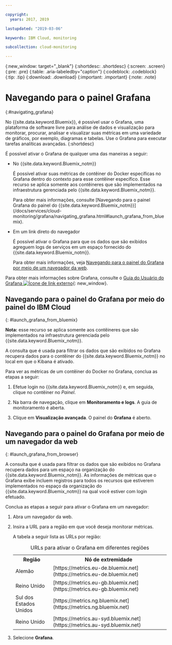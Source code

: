 ```yaml
---

copyright:
  years: 2017, 2019

lastupdated: "2019-03-06"

keywords: IBM Cloud, monitoring

subcollection: cloud-monitoring

---
```


{:new_window: target="_blank"}
{:shortdesc: .shortdesc}
{:screen: .screen}
{:pre: .pre}
{:table: .aria-labeledby="caption"}
{:codeblock: .codeblock}
{:tip: .tip}
{:download: .download}
{:important: .important}
{:note: .note}


# Navegando para o painel Grafana
{:#navigating_grafana}

No {{site.data.keyword.Bluemix}}, é possível usar o Grafana, uma plataforma de software livre para análise de dados e visualização para monitorar, procurar, analisar e visualizar suas métricas em uma variedade de gráficos, por exemplo, diagramas e tabelas. Use o Grafana para executar tarefas analíticas avançadas.
{:shortdesc}

É possível ativar o Grafana de qualquer uma das maneiras a seguir:

* No {{site.data.keyword.Bluemix_notm}}

    É possível ativar suas métricas de contêiner do Docker específicas no Grafana dentro do contexto para esse contêiner específico. Esse recurso se aplica somente aos contêineres que são implementados na infraestrutura gerenciada pelo {{site.data.keyword.Bluemix_notm}}. 
    
    Para obter mais informações, consulte [Navegando para o painel Grafana do painel do {{site.data.keyword.Bluemix_notm}}] (/docs/services/cloud-monitoring/grafana/navigating_grafana.html#launch_grafana_from_bluemix).

* Em um link direto do navegador

    É possível ativar o Grafana para que os dados que são exibidos agreguem logs de serviços em um espaço fornecido do {{site.data.keyword.Bluemix_notm}}.
    
    Para obter mais informações, veja [Navegando para o painel do Grafana por meio de um navegador da web](/docs/services/cloud-monitoring/grafana/navigating_grafana.html#launch_grafana_from_browser).
    
Para obter mais informações sobre Grafana, consulte o [Guia do Usuário do Grafana ![Ícone de link externo](../../../icons/launch-glyph.svg "Ícone de link externo")](http://docs.grafana.org/guides/getting_started/){: new_window}.


##  Navegando para o painel do Grafana por meio do painel do IBM Cloud
{: #launch_grafana_from_bluemix}

**Nota:** esse recurso se aplica somente aos contêineres que são implementados na infraestrutura gerenciada pelo {{site.data.keyword.Bluemix_notm}}. 

A consulta que é usada para filtrar os dados que são exibidos no Grafana recupera dados para o contêiner do {{site.data.keyword.Bluemix_notm}} no local em que o Kibana é ativado. 

Para ver as métricas de um contêiner do Docker no Grafana, conclua as etapas a seguir:

1. Efetue login no {{site.data.keyword.Bluemix_notm}} e, em seguida, clique no contêiner no *Painel*. 
    
2. Na barra de navegação, clique em **Monitoramento e logs**. A guia de monitoramento é aberta. 
    
3. Clique em **Visualização avançada**. O painel do **Grafana** é aberto.


##  Navegando para o painel do Grafana por meio de um navegador da web
{: #launch_grafana_from_browser}

A consulta que é usada para filtrar os dados que são exibidos no Grafana recupera dados para um espaço na organização do {{site.data.keyword.Bluemix_notm}}. As informações de métricas que o Grafana exibe incluem registros para todos os recursos que estiverem implementados no espaço da organização do {{site.data.keyword.Bluemix_notm}} na qual você estiver com login efetuado.

Conclua as etapas a seguir para ativar o Grafana em um navegador:

1. Abra um navegador da web. 
2. Insira a URL para a região em que você deseja monitorar métricas. 

    A tabela a seguir lista as URLs por região:
	<table>
      <caption>URLs para ativar o Grafana em diferentes regiões</caption>
      <tr>
        <th>Região</th>
	    <th>Nó de extremidade</th>
      </tr>
      <tr>
        <td>Alemão</td>
	    <td>[https://metrics.eu-de.bluemix.net](https://metrics.eu-de.bluemix.net)</td>
      </tr>
      <tr>
        <td>Reino Unido</td>
	    <td>[https://metrics.eu-gb.bluemix.net](https://metrics.eu-gb.bluemix.net)</td>
      </tr>
      <tr>
        <td>Sul dos Estados Unidos</td>
    	<td>[https://metrics.ng.bluemix.net](https://metrics.ng.bluemix.net)</td>
      </tr>
      <tr>
        <td>Reino Unido</td>
	    <td>[https://metrics.au-syd.bluemix.net](https://metrics.au-syd.bluemix.net)</td>
      </tr>
      
    </table>
	
2. Selecione **Grafana**.
     

